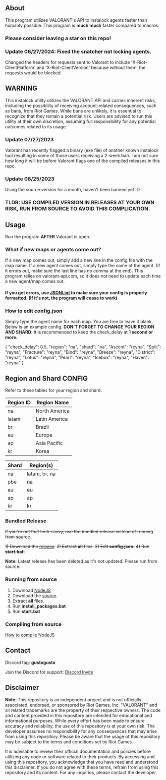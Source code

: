 ## About
This program utilizes VALORANT's API to instalock agents faster than humanly possible. This program is **much much** faster compared to macros.

### Please consider leaving a star on this repo!

### Update 06/27/2024: Fixed the snatcher not locking agents.
Changed the headers for requests sent to Valorant to include 'X-Riot-ClientPlatform' and 'X-Riot-ClientVersion' because without them, the requests would be blocked.

## WARNING
This instalock utility utilizes the VALORANT API and carries inherent risks, including the possibility of receiving account-related consequences, such as bans, from Riot Games. While bans are unlikely, it is essential to recognize that they remain a potential risk. Users are advised to run this utility at their own discretion, assuming full responsibility for any potential outcomes related to its usage.

### Update 07/27/2023
Valorant has recently flagged a binary (exe file) of another known instalock tool resulting in some of those users receiving a 2-week ban. I am not sure how long it will be before Valorant flags one of the compiled releases in this repo.

### Update 08/25/2023
Using the source version for a month, haven't been banned yet :D

### **TLDR: USE COMPILED VERSION IN RELEASES AT YOUR OWN RISK, RUN FROM SOURCE TO AVOID THIS COMPLICATION.**

## Usage
Run the program **AFTER** Valorant is open.

### What if new maps or agents come out?
If a new map comes out, simply add a new line in the config file with the map name. If a new agent comes out, simply type the name of the agent. (If it errors out, make sure the last line has no comma at the end). This program relies on valorant-api.com, so it does not need to update each time a new agent/map comes out.

#### **If you get errors, use [JSONLint](https://jsonlint.com/) to make sure your config is properly formatted. (If it's not, the program will cease to work)**

### How to edit config.json
Simply type the agent name for each map. You are free to leave it blank. Below is an example config. **DON'T FORGET TO CHANGE YOUR REGION AND SHARD**. It is recommended to keep the check_delay at **1 second or more**.

{
  "check_delay": 0.5,
  "region": "na",
  "shard": "na",
  "Ascent": "reyna",
  "Split": "reyna",
  "Fracture": "reyna",
  "Bind": "reyna",
  "Breeze": "reyna",
  "District": "reyna",
  "Lotus": "reyna",
  "Pearl": "reyna",
  "Icebox": "reyna",
  "Haven": "reyna"
}

## Region and Shard CONFIG
Refer to these tables for your region and shard.

| Region ID | Region Name      |
| --------- | ---------------- |
| na        | North America    |
| latam     | Latin America    |
| br        | Brazil           |
| eu        | Europe           |
| ap        | Asia Pacific     |
| kr        | Korea            |

| Shard | Region(s)      |
| ----- | -------------- |
| na    | latam, br, na  |
| pbe   | na             |
| eu    | eu             |
| ap    | ap             |
| kr    | kr             |

### Bundled Release
~~If you're not that tech-savvy, use the bundled release instead of running from source.~~

~~1) Download the [release](https://github.com/copreus/valorant-agent-snatcher/releases/download/v1.0-hotfix/valorant-agent-snatcher.zip).~~
~~2) Extract **all** files.~~
~~3) Edit **config.json**.~~
~~4) Run **start.bat**.~~

**Note:** Latest release has been deleted as it's not updated. Please run from source.

### Running from source
1) Download [NodeJS](https://nodejs.org/en)
2) Download the [source](https://github.com/copreus/valorant-agent-snatcher/archive/refs/heads/main.zip).
3) Extract **all** files.
4) Run **install_packages.bat**
5) Run **start.bat**

### Compiling from source
[How to compile NodeJS](https://letmegooglethat.com/?q=how+to+compile+nodejs)

## Contact
Discord tag: **gustogusto**

Join the Discord for support: [Discord Invite](https://discord.gg/n26yuBpa25)

## Disclaimer
**Note**: This repository is an independent project and is not officially associated, endorsed, or sponsored by Riot Games, Inc. "VALORANT" and all related trademarks are the property of their respective owners. The code and content provided in this repository are intended for educational and informational purposes. While every effort has been made to ensure accuracy and reliability, the use of this repository is at your own risk. The developer assumes no responsibility for any consequences that may arise from using this repository. Please be aware that the usage of this repository may be subject to the terms and conditions set by Riot Games. 

It is advisable to review their official documentation and policies before utilizing any code or software related to their products. By accessing and using this repository, you acknowledge that you have read and understood this disclaimer. If you do not agree with these terms, refrain from using this repository and its content. For any inquiries, please contact the developer.

